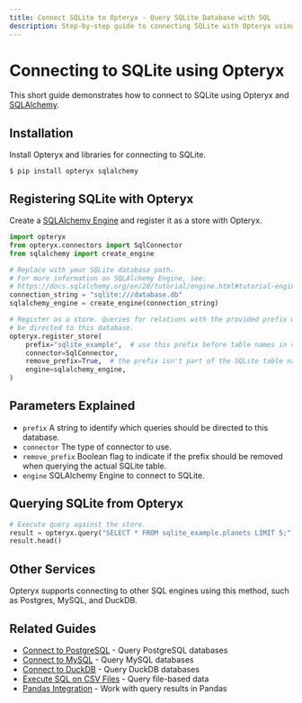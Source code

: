 ```yaml
---
title: Connect SQLite to Opteryx - Query SQLite Database with SQL
description: Step-by-step guide to connecting SQLite with Opteryx using SQLAlchemy. Run federated queries across SQLite and other data sources seamlessly.
---
```


# Connecting to SQLite using Opteryx

This short guide demonstrates how to connect to SQLite using Opteryx and [SQLAlchemy](https://www.sqlalchemy.org/).

## Installation

Install Opteryx and libraries for connecting to SQLite.

~~~console
$ pip install opteryx sqlalchemy
~~~

## Registering SQLite with Opteryx

Create a [SQLAlchemy Engine](https://docs.sqlalchemy.org/en/20/tutorial/engine.html#tutorial-engine) and register it as a store with Opteryx.

~~~python
import opteryx
from opteryx.connectors import SqlConnector
from sqlalchemy import create_engine

# Replace with your SQLite database path.
# For more information on SQLAlchemy Engine, see:
# https://docs.sqlalchemy.org/en/20/tutorial/engine.html#tutorial-engine
connection_string = "sqlite:///database.db"
sqlalchemy_engine = create_engine(connection_string)

# Register as a store. Queries for relations with the provided prefix will
# be directed to this database.
opteryx.register_store(
    prefix="sqlite_example",  # use this prefix before table names in queries
    connector=SqlConnector, 
    remove_prefix=True,  # the prefix isn't part of the SQLite table name
    engine=sqlalchemy_engine,
)
~~~

## Parameters Explained

- `prefix` A string to identify which queries should be directed to this database.
- `connector` The type of connector to use.
- `remove_prefix` Boolean flag to indicate if the prefix should be removed when querying the actual SQLite table.
- `engine` SQLAlchemy Engine to connect to SQLite.

## Querying SQLite from Opteryx

~~~python
# Execute query against the store.
result = opteryx.query("SELECT * FROM sqlite_example.planets LIMIT 5;")
result.head()
~~~

## Other Services

Opteryx supports connecting to other SQL engines using this method, such as Postgres, MySQL, and DuckDB.

## Related Guides

- [Connect to PostgreSQL](postgres-and-opteryx.md) - Query PostgreSQL databases
- [Connect to MySQL](mysql-and-opteryx.md) - Query MySQL databases
- [Connect to DuckDB](duckdb-and-opteryx.md) - Query DuckDB databases
- [Execute SQL on CSV Files](execute-sql-on-csv.md) - Query file-based data
- [Pandas Integration](pandas-and-opteryx.md) - Work with query results in Pandas
